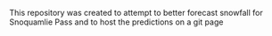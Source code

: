 This repository was created to attempt to better forecast snowfall for Snoquamlie Pass and to host the predictions on a git page
